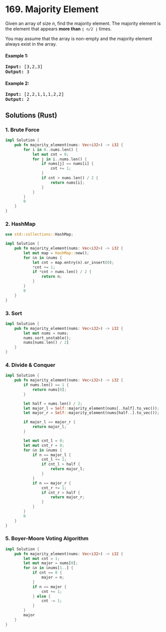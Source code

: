 # 169. Majority Element
Given an array of size *n*, find the majority element. The majority element is the element that appears **more than** ```⌊ n/2 ⌋``` times.

You may assume that the array is non-empty and the majority element always exist in the array.

#### Example 1:
<pre>
<strong>Input:</strong> [3,2,3]
<strong>Output:</strong> 3
</pre>

#### Example 2:
<pre>
<strong>Input:</strong> [2,2,1,1,1,2,2]
<strong>Output:</strong> 2
</pre>

## Solutions (Rust)

### 1. Brute Force
```Rust
impl Solution {
    pub fn majority_element(nums: Vec<i32>) -> i32 {
        for i in 0..nums.len() {
            let mut cnt = 0;
            for j in i..nums.len() {
                if nums[j] == nums[i] {
                    cnt += 1;
                }
                if cnt > nums.len() / 2 {
                    return nums[i];
                }
            }
        }
        0
    }
}
```

### 2. HashMap
```Rust
use std::collections::HashMap;

impl Solution {
    pub fn majority_element(nums: Vec<i32>) -> i32 {
        let mut map = HashMap::new();
        for &n in &nums {
            let cnt = map.entry(n).or_insert(0);
            *cnt += 1;
            if *cnt > nums.len() / 2 {
                return n;
            }
        }
        0
    }
}
```

### 3. Sort
```Rust
impl Solution {
    pub fn majority_element(nums: Vec<i32>) -> i32 {
        let mut nums = nums;
        nums.sort_unstable();
        nums[nums.len() / 2]
    }
}
```

### 4. Divide & Conquer 
```Rust
impl Solution {
    pub fn majority_element(nums: Vec<i32>) -> i32 {
        if nums.len() == 1 {
            return nums[0];
        }

        let half = nums.len() / 2;
        let major_l = Self::majority_element(nums[..half].to_vec());
        let major_r = Self::majority_element(nums[half..].to_vec());

        if major_l == major_r {
            return major_l;
        }

        let mut cnt_l = 0;
        let mut cnt_r = 0;
        for &n in &nums {
            if n == major_l {
                cnt_l += 1;
                if cnt_l > half {
                    return major_l;
                }
            }
            if n == major_r {
                cnt_r += 1;
                if cnt_r > half {
                    return major_r;
                }
            }
        }
        0
    }
}
```

### 5. Boyer-Moore Voting Algorithm
```Rust
impl Solution {
    pub fn majority_element(nums: Vec<i32>) -> i32 {
        let mut cnt = 1;
        let mut major = nums[0];
        for &n in &nums[1..] {
            if cnt == 0 {
                major = n;
            }
            if n == major {
                cnt += 1;
            } else {
                cnt -= 1;
            }
        }
        major
    }
}
```
